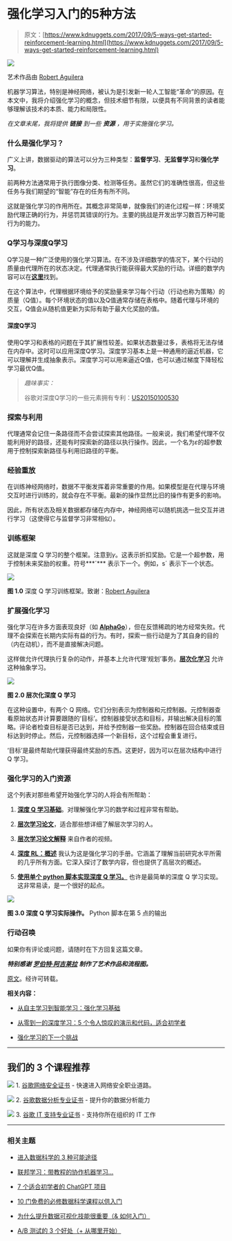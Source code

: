 # 强化学习入门的5种方法

> 原文：[https://www.kdnuggets.com/2017/09/5-ways-get-started-reinforcement-learning.html](https://www.kdnuggets.com/2017/09/5-ways-get-started-reinforcement-learning.html)

![](../Images/b1f1892f4476b0d4d7ff79f1901c2b3a.png)

艺术作品由 [Robert Aguilera](http://robertaguileradesign.com/)

机器学习算法，特别是神经网络，被认为是引发新一轮人工智能“革命”的原因。在本文中，我将介绍强化学习的概念，但技术细节有限，以便具有不同背景的读者能够理解该技术的本质、能力和局限性。

*在文章末尾，我将提供* ***链接*** *到一些* ***资源*** *，用于实施强化学习。*

### 什么是强化学习？

广义上讲，数据驱动的算法可以分为三种类型：**监督学习**、**无监督学习**和**强化学习**。

前两种方法通常用于执行图像分类、检测等任务。虽然它们的准确性很高，但这些任务与我们期望的“智能”存在的任务有所不同。

这就是强化学习的作用所在。其概念非常简单，就像我们的进化过程一样：环境奖励代理正确的行为，并惩罚其错误的行为。主要的挑战是开发出学习数百万种可能行为的能力。

### Q学习与深度Q学习

Q学习是一种广泛使用的强化学习算法。在不涉及详细数学的情况下，某个行动的质量由代理所在的状态决定。代理通常执行能获得最大奖励的行动。详细的数学内容可以在[**这里**](https://en.wikipedia.org/wiki/Q-learning)找到。

在这个算法中，代理根据环境给予的奖励量来学习每个行动（行动也称为策略）的质量（Q值）。每个环境状态的值以及Q值通常存储在表格中。随着代理与环境的交互，Q值会从随机值更新为实际有助于最大化奖励的值。

#### 深度Q学习

使用Q学习和表格的问题在于其扩展性较差。如果状态数量过多，表格将无法存储在内存中。这时可以应用深度Q学习。深度学习基本上是一种通用的逼近机器，它可以理解并生成抽象表示。深度学习可以用来逼近Q值，也可以通过梯度下降轻松学习最优Q值。

> *趣味事实：*
> 
> 谷歌对深度Q学习的一些元素拥有专利：[US20150100530](https://www.google.com/patents/US20150100530)

### 探索与利用

代理通常会记住一条路径而不会尝试探索其他路径。一般来说，我们希望代理不仅能利用好的路径，还能有时探索新的路径以执行操作。因此，一个名为*ε*的超参数用于控制探索新路径与利用旧路径的平衡。

### 经验重放

在训练神经网络时，数据不平衡发挥着非常重要的作用。如果模型是在代理与环境交互时进行训练的，就会存在不平衡。最新的操作显然比旧的操作有更多的影响。

因此，所有状态及相关数据都存储在内存中，神经网络可以随机挑选一批交互并进行学习（这使得它与监督学习非常相似）。

### 训练框架

这就是深度 Q 学习的整个框架。注意到*γ*。这表示折扣奖励。它是一个超参数，用于控制未来奖励的权重。符号***´*** 表示下一个。例如，s´ 表示下一个状态。

![](../Images/bec61ce4815420ff287ea8593a29a62e.png)

**图 1.0** 深度 Q 学习训练框架。致谢：[Robert Aguilera](http://robertaguileradesign.com/)

### 扩展强化学习

强化学习在许多方面表现良好（如 [**AlphaGo**](https://deepmind.com/research/alphago/)），但在反馈稀疏的地方经常失败。代理不会探索在长期内实际有益的行为。有时，探索一些行动是为了其自身的目的（内在动机），而不是直接解决问题。

这样做允许代理执行复杂的动作，并基本上允许代理‘规划’事务。[**层次化学习**](https://arxiv.org/pdf/1604.06057.pdf) 允许这种抽象学习。

![](../Images/df0237426aeb85f512c80ad4af86a8de.png)

**图 2.0 层次化深度 Q 学习**

在这种设置中，有两个 Q 网络。它们分别表示为控制器和元控制器。元控制器查看原始状态并计算要跟随的‘目标’。控制器接受状态和目标，并输出解决目标的策略。评论者检查目标是否已达到，并给予控制器一些奖励。控制器在回合结束或目标达到时停止。然后，元控制器选择一个新目标，这个过程会重复进行。

‘目标’是最终帮助代理获得最终奖励的东西。这更好，因为可以在层次结构中进行 Q 学习。

### 强化学习的入门资源

这个列表对那些希望开始强化学习的人将会有所帮助：

1.  [**深度 Q 学习基础**](https://www.intelnervana.com/demystifying-deep-reinforcement-learning/)。对理解强化学习的数学和过程非常有帮助。

1.  [**层次学习论文**](https://arxiv.org/pdf/1604.06057.pdf)，适合那些想详细了解层次学习的人。

1.  [**层次学习论文解释**](https://www.youtube.com/watch?v=tyRUql_ZR7Q) 来自作者的视频。

1.  [**深度 RL：概述**](https://arxiv.org/abs/1701.07274) 我认为这是强化学习的手册。它涵盖了理解当前研究水平所需的几乎所有方面。它深入探讨了数学内容，但也提供了高层次的概述。

1.  [**使用单个 python 脚本实现深度 Q 学习。**](https://gist.github.com/EderSantana/c7222daa328f0e885093#file-qlearn-py-L157) 也许是最简单的深度 Q 学习实现。这非常易读，是一个很好的起点。

![](../Images/3373f1c2c0122aa4b193371fc9365e4d.png)

**图 3.0 深度 Q 学习实际操作。** Python 脚本在第 5 点的输出

### 行动召唤

如果你有评论或问题，请随时在下方回复这篇文章。

***特别感谢*** [***罗伯特·阿吉莱拉***](http://robertaguileradesign.com/) ***制作了艺术作品和流程图。***

[原文](https://buzzrobot.com/5-ways-to-get-started-with-reinforcement-learning-b96d1989c575)。经许可转载。

**相关内容：**

+   [从自主学习到智能学习：强化学习基础](/2017/08/transforming-autonomous-smart-reinforcement-learning-basics.html)

+   [从零到一的深度学习：5 个令人惊叹的演示和代码，适合初学者](/2017/06/deep-learning-demos-code-beginners.html)

+   [强化学习的下一个挑战](/2017/03/next-challenges-reinforcement-learning.html)

* * *

## 我们的 3 个课程推荐

![](../Images/0244c01ba9267c002ef39d4907e0b8fb.png) 1\. [谷歌网络安全证书](https://www.kdnuggets.com/google-cybersecurity) - 快速进入网络安全职业道路。

![](../Images/e225c49c3c91745821c8c0368bf04711.png) 2\. [谷歌数据分析专业证书](https://www.kdnuggets.com/google-data-analytics) - 提升你的数据分析能力

![](../Images/0244c01ba9267c002ef39d4907e0b8fb.png) 3\. [谷歌 IT 支持专业证书](https://www.kdnuggets.com/google-itsupport) - 支持你所在组织的 IT 工作

* * *

### 相关主题

+   [进入数据科学的 3 种可能途径](https://www.kdnuggets.com/2022/03/3-possible-ways-get-data-science.html)

+   [联邦学习：带教程的协作机器学习…](https://www.kdnuggets.com/2021/12/federated-learning-collaborative-machine-learning-tutorial-get-started.html)

+   [7 个适合初学者的 ChatGPT 项目](https://www.kdnuggets.com/2023/08/7-beginnerfriendly-projects-get-started-chatgpt.html)

+   [10 门免费的必修数据科学课程以供入门](https://www.kdnuggets.com/10-free-must-take-data-science-courses-to-get-started)

+   [为什么提升数据可视化技能很重要（& 如何入门）](https://www.kdnuggets.com/2022/07/sphere-upskilling-data-vis-matters.html)

+   [A/B 测试的 3 个好处（+ 从哪里开始）](https://www.kdnuggets.com/2022/08/sphere-3-benefits-ab-testing-get-started.html)
